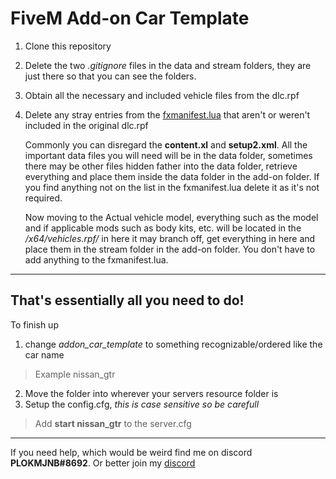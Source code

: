 # FiveM Add-on Car Template

1. Clone this repository
2. Delete the two *.gitignore* files in the data and stream folders, they are just there so that you can see the folders.
3. Obtain all the necessary and included vehicle files from the dlc.rpf
4. Delete any stray entries from the [fxmanifest.lua](addon_car_template/fxmanifest.lua) that aren't or weren't included in the original dlc.rpf
        
    Commonly you can disregard the **content.xl** and **setup2.xml**. All the important data files you will need will be in the data folder, sometimes there may be other files hidden father into the data folder, retrieve everything and place them inside the data folder in the add-on folder. If you find anything not on the list in the fxmanifest.lua delete it as it's not required. 

    Now moving to the Actual vehicle model, everything such as the model and if applicable mods such as body kits, etc. will be located in the */x64/vehicles.rpf/* in here it may branch off, get everything in here and place them in the stream folder in the add-on folder. You don't have to add anything to the fxmanifest.lua.
____

## That's essentially all you need to do!
To finish up
1. change *addon_car_template* to something recognizable/ordered like the car name
> Example nissan_gtr
2. Move the folder into wherever your servers resource folder is
3. Setup the config.cfg, *this is case sensitive so be carefull*
> Add **start nissan_gtr** to the server.cfg

____
If you need help, which would be weird find me on discord **PLOKMJNB#8692**. Or better join my [discord](https://discord.gg/vZmRp7EqSS)

